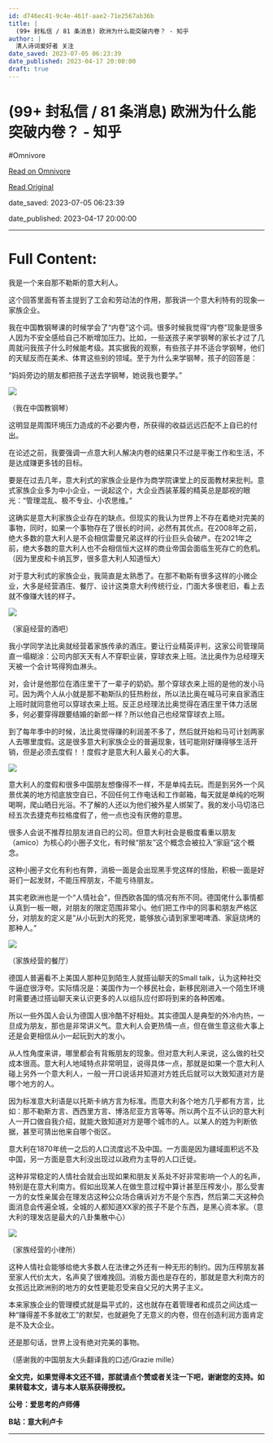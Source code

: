 ```yaml
---
id: d746ec41-9c4e-461f-aae2-71e2567ab36b
title: |
  (99+ 封私信 / 81 条消息) 欧洲为什么能突破内卷？ - 知乎
author: |
  清人​诗词爱好者​ 关注
date_saved: 2023-07-05 06:23:39
date_published: 2023-04-17 20:00:00
draft: true
---
```


# (99+ 封私信 / 81 条消息) 欧洲为什么能突破内卷？ - 知乎
#Omnivore

[Read on Omnivore](https://omnivore.app/me/99-81-18925943c31)

[Read Original](https://www.zhihu.com/question/489830306/answer/2989590364)

date_saved: 2023-07-05 06:23:39

date_published: 2023-04-17 20:00:00

--- 

# Full Content: 

我是一个来自那不勒斯的意大利人。

这个回答里面有答主提到了工会和劳动法的作用，那我讲一个意大利特有的现象—家族企业。

我在中国教钢琴课的时候学会了“内卷”这个词。很多时候我觉得“内卷”现象是很多人因为不安全感给自己不断增加压力。比如，一些送孩子来学钢琴的家长才过了几周就问我孩子什么时候能考级。其实据我的观察，有些孩子并不适合学钢琴，他们的天赋反而在美术、体育这些别的领域。至于为什么来学钢琴，孩子的回答是：

“妈妈旁边的朋友都把孩子送去学钢琴，她说我也要学。”

![](https://proxy-prod.omnivore-image-cache.app/1440x809,sO9tPV9yzrhvm23GnaE2XI5QobO5BfUVlj0LersYP1oM/https://picx.zhimg.com/50/v2-a708c7b48abb19978d4b98106b1138fb_720w.jpg?source=1940ef5c)

（我在中国教钢琴）

这明显是周围环境压力造成的不必要内卷，所获得的收益远远匹配不上自已的付出。

在论述之前，我要强调一点意大利人解决内卷的结果只不过是平衡工作和生活，不是达成赚更多钱的目标。

要是在过去几年，意大利式的家族企业是作为商学院课堂上的反面教材来批判。意式家族企业多为中小企业，一说起这个，大企业西装革履的精英总是鄙视的眼光：“管理混乱、极不专业、小农思维。”

这确实是意大利家族企业存在的缺点。但现实的我认为世界上不存在着绝对完美的事物，同时，如果一个事物存在了很长的时间，必然有其优点。在2008年之前，绝大多数的意大利人是不会相信雷曼兄弟这样的行业巨头会破产。在2021年之前，绝大多数的意大利人也不会相信恒大这样的商业帝国会面临生死存亡的危机。（因为里皮和卡纳瓦罗，很多意大利人知道恒大）

对于意大利式的家族企业，我简直是太熟悉了。在那不勒斯有很多这样的小微企业，大多是经营酒庄、餐厅、设计这类意大利传统行业，门面大多很老旧，看上去就不像赚大钱的样子。

![](https://proxy-prod.omnivore-image-cache.app/1279x0,ssToGfUNawcDYENRIdVHGrMX8UhgdcAmY9j9MaGwRnDg/https://pica.zhimg.com/50/v2-9ce2d2bc46a710b17b6dd77837ec0696_720w.jpg?source=1940ef5c)

（家庭经营的酒吧）

我小学同学法比奥就经营着家族传承的酒庄。要让行业精英评判，这家公司管理简直一塌糊涂：公司内部天天有人不穿职业装，穿球衣来上班。法比奥作为总经理天天被一个会计骂得狗血淋头。

对，会计是他那位在酒庄里干了一辈子的奶奶。那个穿球衣来上班的是他的发小马可。因为两个人从小就是那不勒斯队的狂热粉丝，所以法比奥在喊马可来自家酒庄上班时就同意他可以穿球衣来上班。反正总经理法比奥觉得在酒庄里干体力活居多，何必要穿得跟要结婚的新郎一样？所以他自己也经常穿球衣上班。

到了每年季中的时候，法比奥觉得赚的利润差不多了，然后就开始和马可计划两家人去哪里度假。这是很多意大利家族企业的普遍现象，钱可能刚好赚得够生活开销，但是必须去度假！！度假才是意大利人最关心的大事。

![](https://proxy-prod.omnivore-image-cache.app/1080x0,sji1aMii56sEdk40qWvI29kj-WyoIVoT8gYLFl5yPxyk/https://picx.zhimg.com/50/v2-4682965f2e04e8be68cc5ec8117767ef_720w.jpg?source=1940ef5c)

意大利人的度假和很多中国朋友想像得不一样，不是单纯去玩。而是到另外一个风景优美的地方彻底放空自已，不回任何工作电话和工作邮箱，每天就是单纯的吃啊喝啊，爬山晒日光浴。不了解的人还以为他们被外星人绑架了。我的发小马切洛已经五次去捷克布拉格度假了，他一点也没有厌倦的意思。

很多人会说不推荐拉朋友进自已的公司。但意大利社会是极度看重以朋友（amico）为核心的小圈子文化，有时候“朋友”这个概念会被拉入“家庭“这个概念。

这种小圈子文化有利也有弊，消极一面是会出现黑手党这样的怪胎，积极一面是好哥们一起发财，不能压榨朋友，不能亏待朋友。

其实老欧洲也是一个“人情社会”，但西欧各国的情况有所不同。德国佬什么事情都认真到一板一眼，对朋友的限定范围非常小。他们把工作中的同事和朋友严格区分，对朋友的定义是“从小玩到大的死党，能够放心请到家里喝啤酒、家庭烧烤的那种人。”

![](https://proxy-prod.omnivore-image-cache.app/1279x0,sH7PmW3yDjdOJtz2hQ7wm4GLwYSu9xu9wlgaYTXuk5OI/https://picx.zhimg.com/50/v2-e9c55390f958ae5aa378507ab720c6a2_720w.jpg?source=1940ef5c)

（家族经营的餐厅）

德国人普遍看不上美国人那种见到陌生人就搭讪聊天的Small talk，认为这种社交牛逼症很浮夸。实际情况是：美国作为一个移民社会，新移民刚进入一个陌生环境时需要通过搭讪聊天来认识更多的人以组队应付即将到来的各种困难。

所以一些外国人会认为德国人很冷酷不好相处。其实德国人是典型的外冷内热，一旦成为朋友，那也是非常讲义气。意大利人会更热情一点，但在做生意这些大事上还是会更相信从小一起玩到大的发小。

从人性角度来讲，哪里都会有背叛朋友的现象。但对意大利人来说，这么做的社交成本很高。意大利人地域特点非常明显，说得具体一点，那就是如果一个意大利人碰上另外一个意大利人，一般一开口说话并知道对方姓氏后就可以大致知道对方是哪个地方的人。

因为标准意大利语是以托斯卡纳方言为标准。而意大利各个地方几乎都有方言，比如：那不勒斯方言、西西里方言、博洛尼亚方言等等。所以两个互不认识的意大利人一开口做自我介绍，就能大致知道对方是哪个城市的人。以某人的姓为判断依据，甚至可猜出他来自哪个街区。

意大利在1870年统一之后的人口流度远不及中国。一方面是因为疆域面积远不及中国，另一方面是意大利没出现过以政府为主导的人口迁徙。

这种非常稳定的人情社会就会出现如果和朋友关系处不好非常影响一个人的名声，特别是在意大利南方。假如出现某人在做生意过程中算计甚至压榨发小，那么受害一方的女性亲属会在理发店这种公众场合痛诉对方不是个东西，然后第二天这种负面消息会传遍全城，全城的人都知道XX家的孩子不是个东西，是黑心资本家。（意大利的理发店是最大的八卦集散中心）

![](https://proxy-prod.omnivore-image-cache.app/1706x0,smnOaJJKj1sDx93m_iwod3dbpr_gPaP-_KwmS4vqEeDg/https://picx.zhimg.com/50/v2-e198b437b88a33c7ec7eafc719234aca_720w.jpg?source=1940ef5c)

（家族经营的小律所）

这种人情社会能够给绝大多数人在法律之外还有一种无形的制约。因为压榨朋友甚至家人代价太大，名声臭了很难挽回。消极方面也是存在的，那就是意大利南方的女孩远比欧洲别的地方的女性更能忍受来自父兄的大男子主义。

本来家族企业的管理模式就是扁平式的，这也就存在着管理者和成员之间达成一种“赚得差不多就收工”的默契，也就避免了无意义的内卷，但在创造利润方面肯定是不及大企业。

还是那句话，世界上没有绝对完美的事物。

（感谢我的中国朋友大头翻译我的口述/Grazie mille）

**全文完，如果觉得本文还不错，那就请点个赞或者关注一下吧，谢谢您的支持。如果转载本文，请与本人联系获得授权。**

**公号：爱思考的卢师傅**

**B站：意大利卢卡**

---

